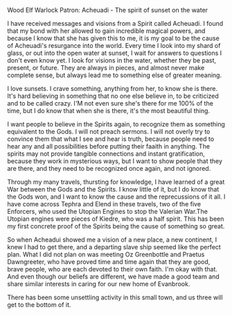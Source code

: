 Wood Elf Warlock
Patron: Acheuadi - The spirit of sunset on the water

I have received messages and visions from a Spirit called Acheuadi. I found that my bond with her allowed to gain incredible magical powers, and because I know that she has given this to me, it is my goal to be the cause of Acheuadi's resurgance into the world. Every time I look into my shard of glass, or out into the open water at sunset, I wait for answers to questions I don't even know yet. I look for visions in the water, whether they be past, present, or future. They are always in pieces, and almost never make complete sense, but always lead me to something else of greater meaning.

I love sunsets. I crave something, anything from her, to know she is there. It's hard believing in something that no one else believe in, to be criticized and to be called crazy. I'M not even sure she's there for me 100% of the time, but I do know that when she is there, it's the most beautiful thing.

I want people to believe in the Spirits again, to recognize them as something equivalent to the Gods. I will not preach sermons. I will not overly try to convince them that what I see and hear is truth, because people need to hear any and all possibilities before putting their faaith in anything. The spirits may not provide tangible connections and instant gratification, because they work in mysterious ways, but I want to show people that they are there, and they need to be recognized once again, and not ignored.

Through my many travels, thursting for knowledge, I have learned of a great War between the Gods and the Spirits. I know little of it, but I do know that the Gods won, and I want to know the cause and the reprecussions of it all. I have come across Tephra and Elend in these travels, two of the five Enforcers, who used the Utopian Engines to stop the Valerian War.The Utopian engines were pieces of Kiedre, who was a half spirit. This has been my first concrete proof of the Spirits being the cause of something so great.

So when Acheadui showed me a vision of a new place, a new continent, I knew I had to get there, and a departing slave ship seemed like the perfect plan. What I did not plan on was meeting Oz Greenbottle and Praetus Dawngreeter, who have proved time and time again that they are good, brave people, who are each devoted to their own faith. I'm okay with that. And even though our beliefs are different, we have made a good team and share similar interests in caring for our new home of Evanbrook.

There has been some unsettling activity in this small town, and us three will get to the bottom of it.